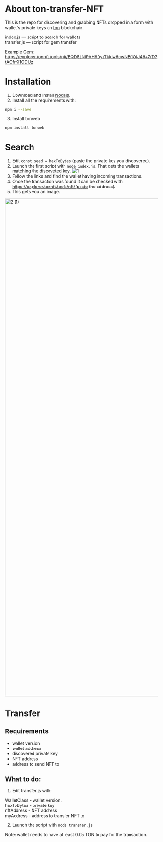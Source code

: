 # About ton-transfer-NFT

This is the repo for discovering and grabbing NFTs dropped in a form with wallet's private keys on [ton](https://ton.org) blockchain.

index.js — script to search for wallets<br>
transfer.js — script for gem transfer

Example Gem: https://explorer.tonnft.tools/nft/EQD5LNIPAH9DytTkkiw6cwNBfiOIJ4647fD7tACfrKl1ODUz


# Installation

1. Download and install [Nodejs](https://nodejs.org/en/).
2. Install all the requirements with:

  ```bash
  npm i --save
  ```
3. Install tonweb 

  ```bash
  npm install tonweb
  ```

# Search

1. Edit `const seed = hexToBytes` (paste the private key you discovered).
2. Launch the first script with `node index.js`. That gets the wallets matching the discoveted key.
![1](https://user-images.githubusercontent.com/10156691/166644593-1f1bcb63-781d-4095-aafb-c867125d97a7.jpg)
3. Follow the links and find the wallet having incoming transactions.
4. Once the transaction was found it can be checked with https://explorer.tonnft.tools/nft/(paste the address).
5. This gets you an image.
<img width="1636" alt="2 (1)" src="https://user-images.githubusercontent.com/10156691/166644511-374d0397-82df-4301-aae5-4f3cb9edfbd3.png">

# Transfer 

## Requirements

 * wallet version
 * wallet address
 * discovered private key
 * NFT address
 * address to send NFT to

## What to do:

1. Edit transfer.js with:

  WalletClass - wallet version.<br>
  hexToBytes - private key<br>
  nftAddress - NFT address<br>
  myAddress - address to transfer NFT to<br>

2. Launch the script with `node transfer.js`<br>

Note: wallet needs to have at least 0.05 TON to pay for the transaction.


